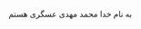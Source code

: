 به نام خدا
محمد مهدی عسگری هستم

<!---
Mohammad-Mahdi82/Mohammad-Mahdi82 is a ✨ special ✨ repository because its `README.md` (this file) appears on your GitHub profile.
You can click the Preview link to take a look at your changes.
--->
